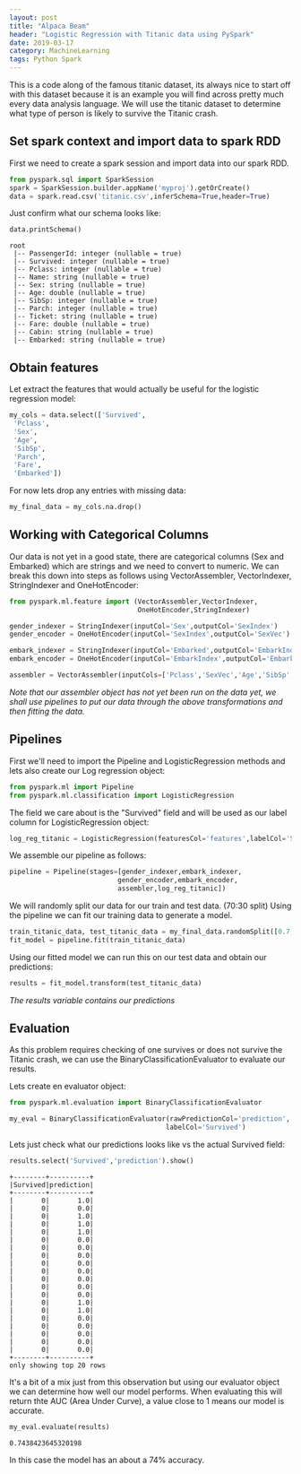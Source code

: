 ```yaml
---
layout: post
title: "Alpaca Beam"
header: "Logistic Regression with Titanic data using PySpark"
date: 2019-03-17
category: MachineLearning
tags: Python Spark
---
```


This is a code along of the famous titanic dataset, its always nice to start off with this dataset because it is an example you will find across pretty much every data analysis language.
We will use the titanic dataset to determine what type of person is likely to survive the Titanic crash.

## Set spark context and import data to spark RDD

First we need to create a spark session and import data into our spark RDD.

```python
from pyspark.sql import SparkSession
spark = SparkSession.builder.appName('myproj').getOrCreate()
data = spark.read.csv('titanic.csv',inferSchema=True,header=True)
```

Just confirm what our schema looks like:
```python
data.printSchema()
```

    root
     |-- PassengerId: integer (nullable = true)
     |-- Survived: integer (nullable = true)
     |-- Pclass: integer (nullable = true)
     |-- Name: string (nullable = true)
     |-- Sex: string (nullable = true)
     |-- Age: double (nullable = true)
     |-- SibSp: integer (nullable = true)
     |-- Parch: integer (nullable = true)
     |-- Ticket: string (nullable = true)
     |-- Fare: double (nullable = true)
     |-- Cabin: string (nullable = true)
     |-- Embarked: string (nullable = true)
    
    

## Obtain features
Let extract the features that would actually be useful for the logistic regression model:

```python
my_cols = data.select(['Survived',
 'Pclass',
 'Sex',
 'Age',
 'SibSp',
 'Parch',
 'Fare',
 'Embarked'])
```

For now lets drop any entries with missing data:
```python
my_final_data = my_cols.na.drop()
```

## Working with Categorical Columns

Our data is not yet in a good state, there are categorical columns (Sex and Embarked) which are strings and we need to convert to numeric.
We can break this down into steps as follows using VectorAssembler, VectorIndexer, StringIndexer and OneHotEncoder:

```python
from pyspark.ml.feature import (VectorAssembler,VectorIndexer,
                                OneHotEncoder,StringIndexer)

gender_indexer = StringIndexer(inputCol='Sex',outputCol='SexIndex')
gender_encoder = OneHotEncoder(inputCol='SexIndex',outputCol='SexVec')

embark_indexer = StringIndexer(inputCol='Embarked',outputCol='EmbarkIndex')
embark_encoder = OneHotEncoder(inputCol='EmbarkIndex',outputCol='EmbarkVec')

assembler = VectorAssembler(inputCols=['Pclass','SexVec','Age','SibSp','Parch','Fare','EmbarkVec'], outputCol='features')
```
_Note that our assembler object has not yet been run on the data yet, we shall use pipelines to put our data through the above transformations and then fitting the data._


## Pipelines 

First we'll need to import the Pipeline and LogisticRegression methods and lets also create our Log regression object:

```python
from pyspark.ml import Pipeline
from pyspark.ml.classification import LogisticRegression
```

The field we care about is the "Survived" field and will be used as our label column for LogisticRegression object:
```python
log_reg_titanic = LogisticRegression(featuresCol='features',labelCol='Survived')
```

We assemble our pipeline as follows:
```python
pipeline = Pipeline(stages=[gender_indexer,embark_indexer,
                           gender_encoder,embark_encoder,
                           assembler,log_reg_titanic])
```

We will randomly split our data for our train and test data. (70:30 split) 
Using the pipeline we can fit our training data to generate a model.
```python
train_titanic_data, test_titanic_data = my_final_data.randomSplit([0.7,0.3])
fit_model = pipeline.fit(train_titanic_data)
```

Using our fitted model we can run this on our test data and obtain our predictions:
```python
results = fit_model.transform(test_titanic_data)
```
_The results variable contains our predictions_

## Evaluation

As this problem requires checking of one survives or does not survive the Titanic crash, we can use the BinaryClassificationEvaluator to evaluate our results.

Lets create en evaluator object:
```python
from pyspark.ml.evaluation import BinaryClassificationEvaluator

my_eval = BinaryClassificationEvaluator(rawPredictionCol='prediction',
                                       labelCol='Survived')
```

Lets just check what our predictions looks like vs the actual Survived field:
```python
results.select('Survived','prediction').show()
```

    +--------+----------+
    |Survived|prediction|
    +--------+----------+
    |       0|       1.0|
    |       0|       0.0|
    |       0|       1.0|
    |       0|       1.0|
    |       0|       1.0|
    |       0|       0.0|
    |       0|       0.0|
    |       0|       0.0|
    |       0|       0.0|
    |       0|       0.0|
    |       0|       0.0|
    |       0|       0.0|
    |       0|       0.0|
    |       0|       1.0|
    |       0|       1.0|
    |       0|       0.0|
    |       0|       0.0|
    |       0|       0.0|
    |       0|       0.0|
    |       0|       0.0|
    +--------+----------+
    only showing top 20 rows
    
    
It's a bit of a mix just from this observation but using our evaluator object we can determine how well our model performs. 
When evaluating this will return thte AUC (Area Under Curve), a value close to 1 means our model is accurate. 
```python
my_eval.evaluate(results)
```

    0.7438423645320198

In this case the model has an about a 74% accuracy.
